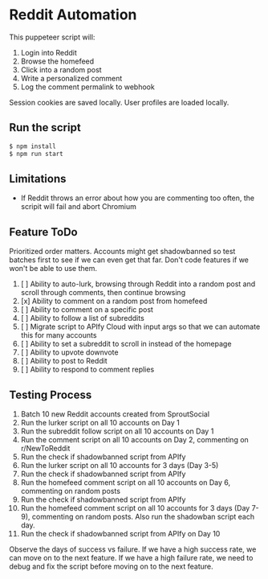 # Reddit Automation

This puppeteer script will:
1. Login into Reddit
2. Browse the homefeed
3. Click into a random post
4. Write a personalized comment
5. Log the comment permalink to webhook

Session cookies are saved locally. User profiles are loaded locally.

## Run the script

```bash
$ npm install
$ npm run start
```

## Limitations

- If Reddit throws an error about how you are commenting too often, the scripit will fail and abort Chromium

## Feature ToDo

Prioritized order matters. Accounts might get shadowbanned so test batches first to see if we can even get that far. Don't code features if we won't be able to use them.

1. [ ] Ability to auto-lurk, browsing through Reddit into a random post and scroll through comments, then continue browsing
2. [x] Ability to comment on a random post from homefeed
3. [ ] Ability to comment on a specific post
4. [ ] Ability to follow a list of subreddits
5. [ ] Migrate script to APIfy Cloud with input args so that we can automate this for many accounts
6. [ ] Ability to set a subreddit to scroll in instead of the homepage
7. [ ] Ability to upvote downvote
8. [ ] Ability to post to Reddit
9. [ ] Ability to respond to comment replies

## Testing Process

1. Batch 10 new Reddit accounts created from SproutSocial
2. Run the lurker script on all 10 accounts on Day 1
3. Run the subreddit follow script on all 10 accounts on Day 1
3. Run the comment script on all 10 accounts on Day 2, commenting on r/NewToReddit
4. Run the check if shadowbanned script from APIfy
5. Run the lurker script on all 10 accounts for 3 days (Day 3-5)
6. Run the check if shadowbanned script from APIfy
7. Run the homefeed comment script on all 10 accounts on Day 6, commenting on random posts
8. Run the check if shadowbanned script from APIfy
9. Run the homefeed comment script on all 10 accounts for 3 days (Day 7-9), commenting on random posts. Also run the shadowban script each day.
10. Run the check if shadowbanned script from APIfy on Day 10

Observe the days of success vs failure. If we have a high success rate, we can move on to the next feature. If we have a high failure rate, we need to debug and fix the script before moving on to the next feature.